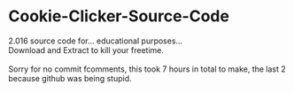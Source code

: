 # Cookie-Clicker-Source-Code
2.016 source code for... educational purposes... <br>
Download and Extract to kill your freetime. <br> <br>
Sorry for no commit fcomments, this took 7 hours in total to make, the last 2 because github was being stupid.

